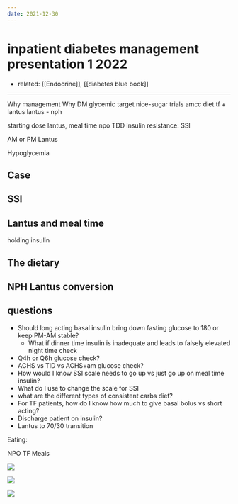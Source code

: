 ```yaml
---
date: 2021-12-30
---
```


# inpatient diabetes management presentation 1 2022

- related: [[Endocrine]], [[diabetes blue book]]
---

Why management
Why DM
glycemic target
nice-sugar trials
amcc diet
tf + lantus
lantus - nph

starting dose
lantus, meal time
npo
TDD
insulin resistance: SSI

AM or PM Lantus

Hypoglycemia

## Case

## SSI

## Lantus and meal time

holding insulin

## The dietary

## NPH Lantus conversion

## questions

- Should long acting basal insulin bring down fasting glucose to 180 or keep PM-AM stable?
	- What if dinner time insulin is inadequate and leads to falsely elevated night time check
- Q4h or Q6h glucose check?
- ACHS vs TID vs ACHS+am glucose check?
- How would I know SSI scale needs to go up vs just go up on meal time insulin?
- What do I use to change the scale for SSI
- what are the different types of consistent carbs diet?
- For TF patients, how do I know how much to give basal bolus vs short acting?
- Discharge patient on insulin?
- Lantus to 70/30 transition

Eating:

NPO
TF
Meals

![](https://photos.thisispiggy.com/file/wikiFiles/20220102113121.png)

![](https://photos.thisispiggy.com/file/wikiFiles/20220102113136.png)

![](https://photos.thisispiggy.com/file/wikiFiles/20220102113446.png)
